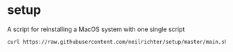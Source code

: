 # setup
A script for reinstalling a MacOS system with one single script

```sh
curl https://raw.githubusercontent.com/neilrichter/setup/master/main.sh | sh && ./script.sh
```
